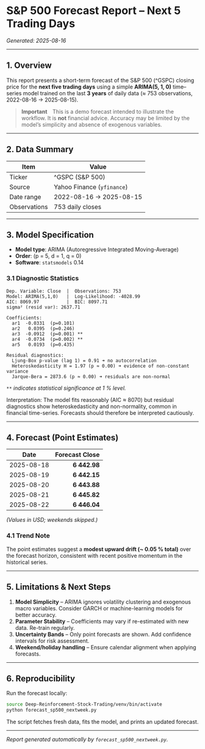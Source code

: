 # S&P 500 Forecast Report – Next 5 Trading Days

*Generated: 2025-08-16*

---

## 1. Overview
This report presents a short-term forecast of the S&P 500 (^GSPC) closing price for the **next five trading days** using a simple **ARIMA(5, 1, 0)** time–series model trained on the last **3 years** of daily data (≈ 753 observations, 2022-08-16 → 2025-08-15).

> **Important** This is a demo forecast intended to illustrate the workflow. It is **not** financial advice. Accuracy may be limited by the model’s simplicity and absence of exogenous variables.

---

## 2. Data Summary
| Item | Value |
|------|-------|
| Ticker | ^GSPC (S&P 500) |
| Source | Yahoo Finance (`yfinance`) |
| Date range | 2022-08-16 → 2025-08-15 |
| Observations | 753 daily closes |

---

## 3. Model Specification
* **Model type**: ARIMA (Autoregressive Integrated Moving-Average)
* **Order**: (p = 5, d = 1, q = 0)
* **Software**: `statsmodels` 0.14

### 3.1 Diagnostic Statistics
```
Dep. Variable: Close  |  Observations: 753
Model: ARIMA(5,1,0)   |  Log-Likelihood: ‑4028.99
AIC: 8069.97          |  BIC: 8097.71
sigma² (resid var): 2637.71

Coefficients:
  ar1  -0.0331  (p=0.101)
  ar2   0.0395  (p=0.246)
  ar3  -0.0912  (p=0.001) **
  ar4  -0.0734  (p=0.002) **
  ar5   0.0193  (p=0.435)

Residual diagnostics:
  Ljung-Box p-value (lag 1) = 0.91 ➜ no autocorrelation
  Heteroskedasticity H = 1.97 (p ≈ 0.00) ➜ evidence of non-constant variance
  Jarque-Bera = 2873.6 (p ≈ 0.00) ➜ residuals are non-normal
```

*`**` indicates statistical significance at 1 % level.*

Interpretation: The model fits reasonably (AIC ≈ 8070) but residual diagnostics show heteroskedasticity and non-normality, common in financial time-series. Forecasts should therefore be interpreted cautiously.

---

## 4. Forecast (Point Estimates)
| Date | Forecast Close |
|------|---------------:|
| 2025-08-18 | **6 442.98** |
| 2025-08-19 | **6 442.15** |
| 2025-08-20 | **6 443.88** |
| 2025-08-21 | **6 445.82** |
| 2025-08-22 | **6 446.04** |

*(Values in USD; weekends skipped.)*

### 4.1 Trend Note
The point estimates suggest a **modest upward drift (~ 0.05 % total)** over the forecast horizon, consistent with recent positive momentum in the historical series.

---

## 5. Limitations & Next Steps
1. **Model Simplicity** – ARIMA ignores volatility clustering and exogenous macro variables. Consider GARCH or machine-learning models for better accuracy.
2. **Parameter Stability** – Coefficients may vary if re-estimated with new data. Re-train regularly.
3. **Uncertainty Bands** – Only point forecasts are shown. Add confidence intervals for risk assessment.
4. **Weekend/holiday handling** – Ensure calendar alignment when applying forecasts.

---

## 6. Reproducibility
Run the forecast locally:
```bash
source Deep-Reinforcement-Stock-Trading/venv/bin/activate
python forecast_sp500_nextweek.py
```
The script fetches fresh data, fits the model, and prints an updated forecast.

---

*Report generated automatically by `forecast_sp500_nextweek.py`.*